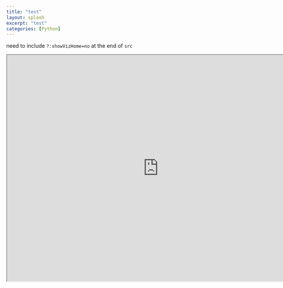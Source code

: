 ```yaml
---
title: "test"
layout: splash
excerpt: "test"
categories: [Python]
---
```


need to include `?:showVizHome=no` at the end of `src`


<iframe src="https://public.tableau.com/views/section_5_15685255803290/Sheet1?:embed=y&:display_count=yes&:origin=viz_share_link?:showVizHome=no" width="800" height="600"></iframe>